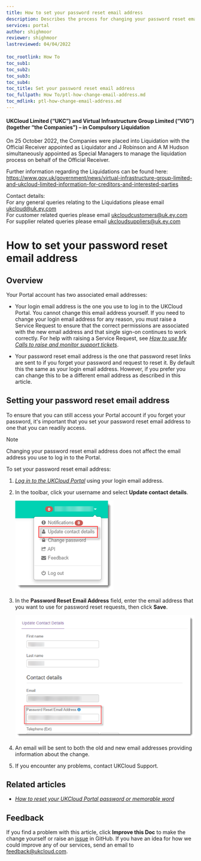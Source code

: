 ```yaml
---
title: How to set your password reset email address
description: Describes the process for changing your password reset email address in the UKCloud Portal
services: portal
author: shighmoor
reviewer: shighmoor
lastreviewed: 04/04/2022

toc_rootlink: How To
toc_sub1: 
toc_sub2:
toc_sub3:
toc_sub4:
toc_title: Set your password reset email address
toc_fullpath: How To/ptl-how-change-email-address.md
toc_mdlink: ptl-how-change-email-address.md
---
```


#### UKCloud Limited (“UKC”) and Virtual Infrastructure Group Limited (“VIG”) (together “the Companies”) – in Compulsory Liquidation

On 25 October 2022, the Companies were placed into Liquidation with the Official Receiver appointed as Liquidator and J Robinson and A M Hudson simultaneously appointed as Special Managers to manage the liquidation process on behalf of the Official Receiver.

Further information regarding the Liquidations can be found here: <https://www.gov.uk/government/news/virtual-infrastructure-group-limited-and-ukcloud-limited-information-for-creditors-and-interested-parties>

Contact details:<br>
For any general queries relating to the Liquidations please email <ukcloud@uk.ey.com><br>
For customer related queries please email <ukcloudcustomers@uk.ey.com><br>
For supplier related queries please email <ukcloudsuppliers@uk.ey.com>

# How to set your password reset email address

## Overview

Your Portal account has two associated email addresses:

- Your login email address is the one you use to log in to the UKCloud Portal. You cannot change this email address yourself. If you need to change your login email address for any reason, you must raise a Service Request to ensure that the correct permissions are associated with the new email address and that single sign-on continues to work correctly. For help with raising a Service Request, see [*How to use My Calls to raise and monitor support tickets*](ptl-how-use-my-calls.md).

- Your password reset email address is the one that password reset links are sent to if you forget your password and request to reset it. By default this the same as your login email address. However, if you prefer you can change this to be a different email address as described in this article.

## Setting your password reset email address

To ensure that you can still access your Portal account if you forget your password, it's important that you set your password reset email address to one that you can readily access.

> [!NOTE]
> Changing your password reset email address does not affect the email address you use to log in to the Portal.

To set your password reset email address:

1. [*Log in to the UKCloud Portal*](ptl-gs.md#logging-in-to-the-ukcloud-portal) using your login email address.

2. In the toolbar, click your username and select **Update contact details**.

   ![Change contact details menu option ](images/ptl-mnu-change-details.png)

3. In the **Password Reset Email Address** field, enter the email address that you want to use for password reset requests, then click **Save**.

   ![Password Reset Email Address field on the Update Contact Details page](images/ptl-contact-details-password-reset.png)

4. An email will be sent to both the old and new email addresses providing information about the change.

5. If you encounter any problems, contact UKCloud Support.

## Related articles

- [*How to reset your UKCloud Portal password or memorable word*](ptl-how-reset-password.md)

## Feedback

If you find a problem with this article, click **Improve this Doc** to make the change yourself or raise an [issue](https://github.com/UKCloud/documentation/issues) in GitHub. If you have an idea for how we could improve any of our services, send an email to <feedback@ukcloud.com>.
